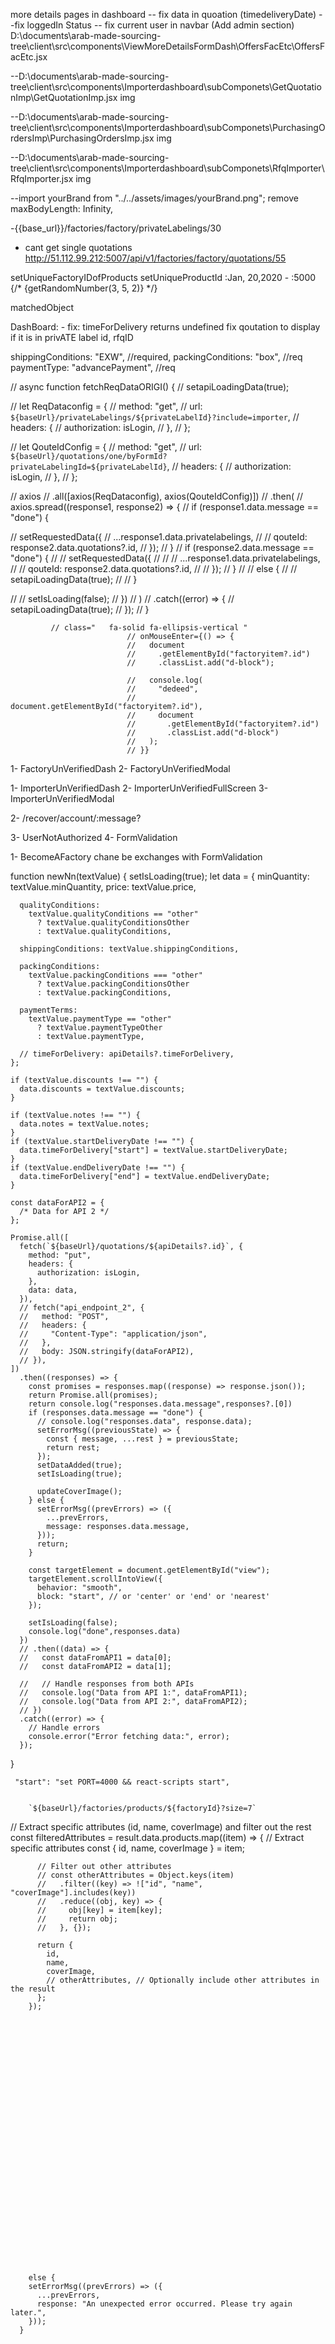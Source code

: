 
more details pages in dashboard
-- fix data in quoation (timedeliveryDate)
--fix loggedIn Status 
-- fix current user in navbar (Add admin section)
D:\documents\arab-made-sourcing-tree\client\src\components\ViewMoreDetailsFormDash\OffersFacEtc\OffersFacEtc.jsx

--D:\documents\arab-made-sourcing-tree\client\src\components\Importerdashboard\subComponets\GetQuotationImp\GetQuotationImp.jsx
img


--D:\documents\arab-made-sourcing-tree\client\src\components\Importerdashboard\subComponets\PurchasingOrdersImp\PurchasingOrdersImp.jsx
 img


 --D:\documents\arab-made-sourcing-tree\client\src\components\Importerdashboard\subComponets\RfqImporter\RfqImporter.jsx
 img



 --import yourBrand from "../../assets/images/yourBrand.png";
remove
maxBodyLength: Infinity,




<!-- akram -->
-{{base_url}}/factories/factory/privateLabelings/30

- cant get single quotations
http://51.112.99.212:5007/api/v1/factories/factory/quotations/55




<!-- import StarRating from "js/stars"; -->
setUniqueFactoryIDofProducts
setUniqueProductId
:Jan, 20,2020 -
:5000
{/* {getRandomNumber(3, 5, 2)} */}


matchedObject

DashBoard: -
fix: timeForDelivery  returns undefined
fix qoutation to display if it is in privATE label id, rfqID




shippingConditions: "EXW", //required,
    packingConditions: "box", //req
    paymentType: "advancePayment", //req


    
<!-- -------------------------------------------------------------- -->
  // async function fetchReqDataORIGI() {
  //   setapiLoadingData(true);

  //   let ReqDataconfig = {
  //     method: "get",
  //     url: `${baseUrl}/privateLabelings/${privateLabelId}?include=importer`,
  //     headers: {
  //       authorization: isLogin,
  //     },
  //   };

  //   let QouteIdConfig = {
  //     method: "get",
  //     url: `${baseUrl}/quotations/one/byFormId?privateLabelingId=${privateLabelId}`,
  //     headers: {
  //       authorization: isLogin,
  //     },
  //   };

  //   axios
  //     .all([axios(ReqDataconfig), axios(QouteIdConfig)])
  //     .then(
  //       axios.spread((response1, response2) => {
  //         if (response1.data.message == "done") {

  //           setRequestedData({
  //             ...response1.data.privatelabelings,
  //             // qouteId: response2.data.quotations?.id,
  //           });
  //         }
  //         if (response2.data.message == "done") {
  //           // setRequestedData({
  //           //   // ...response1.data.privatelabelings,
  //           //   qouteId: response2.data.quotations?.id,
  //           // });
  //         }
  //         // else {
  //         //   setapiLoadingData(true);
  //         // }

  //         // setIsLoading(false);
  //       })
  //     )
  //     .catch((error) => {
  //       setapiLoadingData(true);
  //     });
  // }





<!-- ---------------------------------------------------------- -->



             // class="   fa-solid fa-ellipsis-vertical "
                              // onMouseEnter={() => {
                              //   document
                              //     .getElementById("factoryitem?.id")
                              //     .classList.add("d-block");

                              //   console.log(
                              //     "dedeed",
                              //     document.getElementById("factoryitem?.id"),
                              //     document
                              //       .getElementById("factoryitem?.id")
                              //       .classList.add("d-block")
                              //   );
                              // }}


<!--both are smiliar but one can't remove it and the other one is a pop up message  -->
<!-- i can let them both in on page -->
1- FactoryUnVerifiedDash
2- FactoryUnVerifiedModal

1- ImporterUnVerifiedDash
2- ImporterUnVerifiedFullScreen
3- ImporterUnVerifiedModal


2- /recover/account/:message?


<!-- both are the same but one covers the screen to prevent access && one is pop up message  -->
3- UserNotAuthorized
4- FormValidation 


1- BecomeAFactory chane be exchanges with  FormValidation

<!--  -->




























 function newNn(textValue) {
    setIsLoading(true);
    let data = {
      minQuantity: textValue.minQuantity,
      price: textValue.price,

      qualityConditions:
        textValue.qualityConditions == "other"
          ? textValue.qualityConditionsOther
          : textValue.qualityConditions,

      shippingConditions: textValue.shippingConditions,

      packingConditions:
        textValue.packingConditions === "other"
          ? textValue.packingConditionsOther
          : textValue.packingConditions,

      paymentTerms:
        textValue.paymentType == "other"
          ? textValue.paymentTypeOther
          : textValue.paymentType,

      // timeForDelivery: apiDetails?.timeForDelivery,
    };

    if (textValue.discounts !== "") {
      data.discounts = textValue.discounts;
    }

    if (textValue.notes !== "") {
      data.notes = textValue.notes;
    }
    if (textValue.startDeliveryDate !== "") {
      data.timeForDelivery["start"] = textValue.startDeliveryDate;
    }
    if (textValue.endDeliveryDate !== "") {
      data.timeForDelivery["end"] = textValue.endDeliveryDate;
    }

    const dataForAPI2 = {
      /* Data for API 2 */
    };

    Promise.all([
      fetch(`${baseUrl}/quotations/${apiDetails?.id}`, {
        method: "put",
        headers: {
          authorization: isLogin,
        },
        data: data,
      }),
      // fetch("api_endpoint_2", {
      //   method: "POST",
      //   headers: {
      //     "Content-Type": "application/json",
      //   },
      //   body: JSON.stringify(dataForAPI2),
      // }),
    ])
      .then((responses) => {
        const promises = responses.map((response) => response.json());
        return Promise.all(promises);
        return console.log("responses.data.message",responses?.[0])
        if (responses.data.message == "done") {
          // console.log("responses.data", response.data);
          setErrorMsg((previousState) => {
            const { message, ...rest } = previousState;
            return rest;
          });
          setDataAdded(true);
          setIsLoading(true);

          updateCoverImage();
        } else {
          setErrorMsg((prevErrors) => ({
            ...prevErrors,
            message: responses.data.message,
          }));
          return;
        }

        const targetElement = document.getElementById("view");
        targetElement.scrollIntoView({
          behavior: "smooth",
          block: "start", // or 'center' or 'end' or 'nearest'
        });

        setIsLoading(false);
        console.log("done",responses.data)
      })
      // .then((data) => {
      //   const dataFromAPI1 = data[0];
      //   const dataFromAPI2 = data[1];

      //   // Handle responses from both APIs
      //   console.log("Data from API 1:", dataFromAPI1);
      //   console.log("Data from API 2:", dataFromAPI2);
      // })
      .catch((error) => {
        // Handle errors
        console.error("Error fetching data:", error);
      });
  }


















     "start": "set PORT=4000 && react-scripts start",


        `${baseUrl}/factories/products/${factoryId}?size=7`






  // Extract specific attributes (id, name, coverImage) and filter out the rest
        const filteredAttributes = result.data.products.map((item) => {
          // Extract specific attributes
          const { id, name, coverImage } = item;

          // Filter out other attributes
          // const otherAttributes = Object.keys(item)
          //   .filter((key) => !["id", "name", "coverImage"].includes(key))
          //   .reduce((obj, key) => {
          //     obj[key] = item[key];
          //     return obj;
          //   }, {});

          return {
            id,
            name,
            coverImage,
            // otherAttributes, // Optionally include other attributes in the result
          };
        });






























        else {
        setErrorMsg((prevErrors) => ({
          ...prevErrors,
          response: "An unexpected error occurred. Please try again later.",
        }));
      }